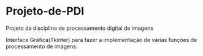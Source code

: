 # Projeto-de-PDI
Projeto da disciplina de processamento digital de imagens

Interface Gráfica(Tkinter) para fazer a implementação de várias funções de processamento de imagens.
